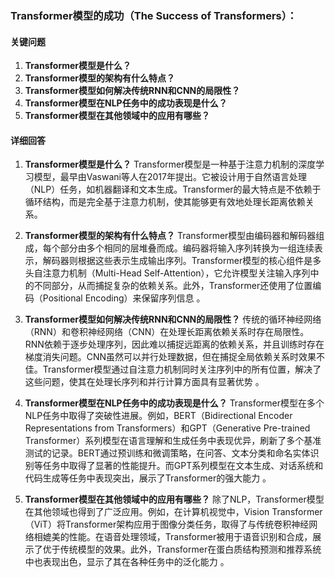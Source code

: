### Transformer模型的成功（The Success of Transformers）：

#### 关键问题

1. **Transformer模型是什么？**
2. **Transformer模型的架构有什么特点？**
3. **Transformer模型如何解决传统RNN和CNN的局限性？**
4. **Transformer模型在NLP任务中的成功表现是什么？**
5. **Transformer模型在其他领域中的应用有哪些？**

#### 详细回答

1. **Transformer模型是什么？**
   Transformer模型是一种基于注意力机制的深度学习模型，最早由Vaswani等人在2017年提出。它被设计用于自然语言处理（NLP）任务，如机器翻译和文本生成。Transformer的最大特点是不依赖于循环结构，而是完全基于注意力机制，使其能够更有效地处理长距离依赖关系。

2. **Transformer模型的架构有什么特点？**
   Transformer模型由编码器和解码器组成，每个部分由多个相同的层堆叠而成。编码器将输入序列转换为一组连续表示，解码器则根据这些表示生成输出序列。Transformer模型的核心组件是多头自注意力机制（Multi-Head Self-Attention），它允许模型关注输入序列中的不同部分，从而捕捉复杂的依赖关系。此外，Transformer还使用了位置编码（Positional Encoding）来保留序列信息 。

3. **Transformer模型如何解决传统RNN和CNN的局限性？**
   传统的循环神经网络（RNN）和卷积神经网络（CNN）在处理长距离依赖关系时存在局限性。RNN依赖于逐步处理序列，因此难以捕捉远距离的依赖关系，并且训练时存在梯度消失问题。CNN虽然可以并行处理数据，但在捕捉全局依赖关系时效果不佳。Transformer模型通过自注意力机制同时关注序列中的所有位置，解决了这些问题，使其在处理长序列和并行计算方面具有显著优势 。

4. **Transformer模型在NLP任务中的成功表现是什么？**
   Transformer模型在多个NLP任务中取得了突破性进展。例如，BERT（Bidirectional Encoder Representations from Transformers）和GPT（Generative Pre-trained Transformer）系列模型在语言理解和生成任务中表现优异，刷新了多个基准测试的记录。BERT通过预训练和微调策略，在问答、文本分类和命名实体识别等任务中取得了显著的性能提升。而GPT系列模型在文本生成、对话系统和代码生成等任务中表现突出，展示了Transformer的强大能力 。

5. **Transformer模型在其他领域中的应用有哪些？**
   除了NLP，Transformer模型在其他领域也得到了广泛应用。例如，在计算机视觉中，Vision Transformer（ViT）将Transformer架构应用于图像分类任务，取得了与传统卷积神经网络相媲美的性能。在语音处理领域，Transformer被用于语音识别和合成，展示了优于传统模型的效果。此外，Transformer在蛋白质结构预测和推荐系统中也表现出色，显示了其在各种任务中的泛化能力 。